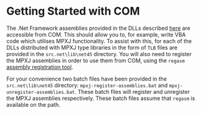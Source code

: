 # Getting Started with COM

The .Net Framework assemblies provided in the DLLs described
[here](howto-dotnet.md) are accessible from COM. This should allow you to, for
example, write VBA code which utilises MPXJ functionality. To assist with this,
for each of the DLLs distributed with MPXJ type libraries in the form of `TLB`
files are provided in the `src.net\lib\net45` directory.  You will also need to
register the MPXJ assemblies in order to use them from COM,  using the `regasm`
[assembly registration tool](http://msdn.microsoft.com/en-us/library/tzat5yw6(v=vs.110).aspx). 

For your convenience two batch files have been provided in the
`src.net\lib\net45` directory: `mpxj-register-assemblies.bat` and
`mpxj-unregister-assemblies.bat`. These batch files will register and
unregister the MPXJ assemblies respectively. These batch files assume that
`regasm` is available on the path.
